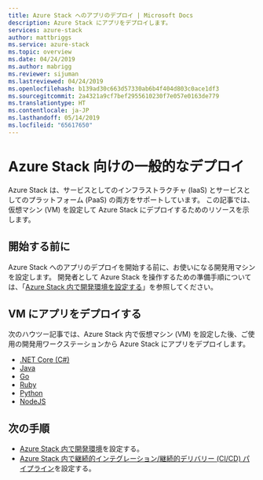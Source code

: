 ```yaml
---
title: Azure Stack へのアプリのデプロイ | Microsoft Docs
description: Azure Stack にアプリをデプロイします。
services: azure-stack
author: mattbriggs
ms.service: azure-stack
ms.topic: overview
ms.date: 04/24/2019
ms.author: mabrigg
ms.reviewer: sijuman
ms.lastreviewed: 04/24/2019
ms.openlocfilehash: b139ad30c663d57330ab6b4f404d803c0ace1df3
ms.sourcegitcommit: 2a4321a9cf7bef2955610230f7e057e0163de779
ms.translationtype: HT
ms.contentlocale: ja-JP
ms.lasthandoff: 05/14/2019
ms.locfileid: "65617650"
---
```

# <a name="common-deployments-for-azure-stack"></a>Azure Stack 向けの一般的なデプロイ

Azure Stack は、サービスとしてのインフラストラクチャ (IaaS) とサービスとしてのプラットフォーム (PaaS) の両方をサポートしています。 この記事では、仮想マシン (VM) を設定して Azure Stack にデプロイするためのリソースを示します。

## <a name="before-you-begin"></a>開始する前に

Azure Stack へのアプリのデプロイを開始する前に、お使いになる開発用マシンを設定します。 開発者として Azure Stack を操作するための準備手順については、「[Azure Stack 内で開発環境を設定する](azure-stack-dev-start.md)」を参照してください。

## <a name="deploy-an-app-to-a-vm"></a>VM にアプリをデプロイする

次のハウツー記事では、Azure Stack 内で仮想マシン (VM) を設定した後、ご使用の開発用ワークステーションから Azure Stack にアプリをデプロイします。

- [.NET Core (C#)](azure-stack-dev-start-howto-vm-dotnet.md)
- [Java](azure-stack-dev-start-howto-vm-java.md)
- [Go](azure-stack-dev-start-howto-vm-go.md)
- [Ruby](azure-stack-dev-start-howto-vm-ruby.md)
- [Python](azure-stack-dev-start-howto-vm-python.md)
- [NodeJS](azure-stack-dev-start-howto-vm-nodejs.md)

## <a name="next-steps"></a>次の手順

- [Azure Stack 内で開発環境](azure-stack-dev-start.md)を設定する。
- [Azure Stack 内で継続的インテグレーション/継続的デリバリー (CI/CD) パイプライン](azure-stack-solution-pipeline.md)を設定する。
